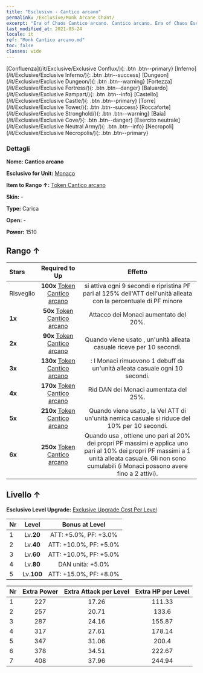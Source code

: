 ```yaml
---
title: "Esclusivo - Cantico arcano"
permalink: /Exclusive/Monk Arcane Chant/
excerpt: "Era of Chaos Cantico arcano. Cantico arcano. Era of Chaos Esclusivo Cantico arcano. Monaco Esclusivo."
last_modified_at: 2021-03-24
locale: it
ref: "Monk Cantico arcano.md"
toc: false
classes: wide
---
```

 [Confluenza](/it/Exclusive/Exclusive Conflux/){: .btn .btn--primary} [Inferno](/it/Exclusive/Exclusive Inferno/){: .btn .btn--success} [Dungeon](/it/Exclusive/Exclusive Dungeon/){: .btn .btn--warning} [Fortezza](/it/Exclusive/Exclusive Fortress/){: .btn .btn--danger} [Baluardo](/it/Exclusive/Exclusive Rampart/){: .btn .btn--info} [Castello](/it/Exclusive/Exclusive Castle/){: .btn .btn--primary} [Torre](/it/Exclusive/Exclusive Tower/){: .btn .btn--success} [Roccaforte](/it/Exclusive/Exclusive Stronghold/){: .btn .btn--warning} [Baia](/it/Exclusive/Exclusive Cove/){: .btn .btn--danger} [Esercito neutrale](/it/Exclusive/Exclusive Neutral Army/){: .btn .btn--info} [Necropoli](/it/Exclusive/Exclusive Necropolis/){: .btn .btn--primary} 

### Dettagli
 **Nome: Cantico arcano** 

 **Esclusivo for Unit:** [Monaco](/it/units/Monk/) 

 **Item to Rango ↑:** [Token Cantico arcano](/it/Items/con_915/)

 **Skin:** -

 **Type:** Carica

 **Open:** -

 **Power:** 1510

## Rango ↑

  |     Stars    |  Required to Up | Effetto |
  |:-------------|:---------------:|:---------------:|
  |  Risveglio  | **100x** [Token Cantico arcano](/it/Items/con_915/) | <Sermone> si attiva ogni 9 secondi e ripristina PF pari al 125% dell'ATT dell'unità alleata con la percentuale di PF minore |
  | **1x** <i class="fas fa-star"/> | **50x** [Token Cantico arcano](/it/Items/con_915/) | Attacco dei Monaci aumentato del 20%. |
  | **2x** <i class="fas fa-star"/> | **90x** [Token Cantico arcano](/it/Items/con_915/) | Quando viene usato <Sermone>, un'unità alleata casuale riceve <Morale alto> per 10 secondi. |
  | **3x** <i class="fas fa-star"/> | **130x** [Token Cantico arcano](/it/Items/con_915/) | <Devozione>: I Monaci rimuovono 1 debuff da un'unità alleata casuale ogni 10 secondi. |
  | **4x** <i class="fas fa-star"/> | **170x** [Token Cantico arcano](/it/Items/con_915/) | Rid DAN dei Monaci aumentata del 25%. |
  | **5x** <i class="fas fa-star"/> | **210x** [Token Cantico arcano](/it/Items/con_915/) | Quando viene usato <Sermone>, la Vel ATT di un'unità nemica casuale si riduce del 10% per 10 secondi. |
  | **6x** <i class="fas fa-star"/> | **250x** [Token Cantico arcano](/it/Items/con_915/) | Quando usa <Devozione>, ottiene uno <scudo> pari al 20% dei propri PF massimi e applica uno <scudo> pari al 10% dei propri PF massimi a 1 unità alleata casuale. Gli <scudi> non sono cumulabili (i Monaci possono avere fino a 2 <scudi> attivi). |


## Livello ↑
 **Esclusivo Level Upgrade:** [Exclusive Upgrade Cost Per Level](/Exclusive/ExclusiveUpgradeCostPerLevel/)

  |  Nr  |   Level  | Bonus at Level |
  |:-----|:--------:|:--------------:|
  | 1 | Lv.**20** | ATT: +5.0%, PF: +3.0% |
  | 2 | Lv.**40** | ATT: +10.0%, PF: +5.0% |
  | 3 | Lv.**60** | ATT: +10.0%, PF: +5.0% |
  | 4 | Lv.**80** | DAN unità: +5.0% |
  | 5 | Lv.**100** | ATT: +15.0%, PF: +8.0% |


  |  Nr  |  Extra Power | Extra Attack per Level | Extra HP per Level |
  |:-----|:--------:|:--------:|:--------:|
  | 1 | 227 | 17.26 | 111.33 |
  | 2 | 257 | 20.71 | 133.6 |
  | 3 | 287 | 24.16 | 155.87 |
  | 4 | 317 | 27.61 | 178.14 |
  | 5 | 347 | 31.06 | 200.4 |
  | 6 | 378 | 34.51 | 222.67 |
  | 7 | 408 | 37.96 | 244.94 |


